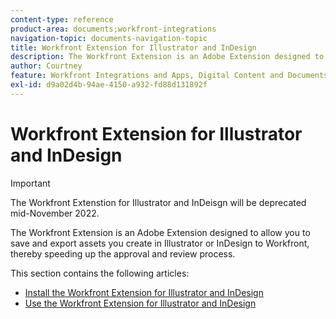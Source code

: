 ```yaml
---
content-type: reference
product-area: documents;workfront-integrations
navigation-topic: documents-navigation-topic
title: Workfront Extension for Illustrator and InDesign
description: The Workfront Extension is an Adobe Extension designed to allow you to save and export assets you create in Illustrator or InDesign to Workfront, thereby speeding up the approval and review process.
author: Courtney
feature: Workfront Integrations and Apps, Digital Content and Documents
exl-id: d9a02d4b-94ae-4150-a932-fd88d131892f
---
```

# Workfront Extension for Illustrator and InDesign

>[!IMPORTANT]
>
>The Workfront Extenstion for Illustrator and InDeisgn will be deprecated mid-November 2022.


The Workfront Extension is an Adobe Extension designed to allow you to save and export assets you create in Illustrator or InDesign to Workfront, thereby speeding up the approval and review process.

This section contains the following articles:

* [Install the Workfront Extension for Illustrator and InDesign](../../documents/workfront-for-adobe-creative-cloud/installl-wf-adobe-cc.md) 
* [Use the Workfront Extension for Illustrator and InDesign](../../documents/workfront-for-adobe-creative-cloud/use-wf-adobe-cc.md)
